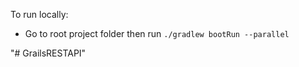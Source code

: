 
To run locally:

* Go to root project folder then run `./gradlew bootRun --parallel`

"# GrailsRESTAPI" 
